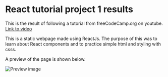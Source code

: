 # React tutorial project 1 results

This is the result of following a tutorial from freeCodeCamp.org on youtube. [Link to video](https://www.youtube.com/watch?v=bMknfKXIFA8&t=12s&ab_channel=freeCodeCamp.org)

This is a static webpage made using ReactJs. The purpose of this was to learn about React components and to practice simple html and styling with csss.

A preview of the page is shown below.

![Preview image](https://github.com/mhdrofiq/react-tutorial-project-1/preview_project.png)